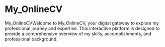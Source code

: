 # My_OnlineCV
My_OnlineCVWelcome to My_OnlineCV, your digital gateway to explore my professional journey and expertise. This interactive platform is designed to provide a comprehensive overview of my skills, accomplishments, and professional background.
